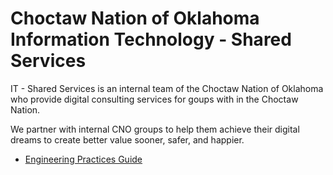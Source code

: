 # Choctaw Nation of Oklahoma Information Technology - Shared Services
IT - Shared Services is an internal team of the Choctaw Nation of Oklahoma who provide digital consulting services for goups with in the Choctaw Nation.

We partner with internal CNO groups to help them achieve their digital dreams to create better value sooner, safer, and happier.

* [Engineering Practices Guide](https://github.com/cno-it-shared-services/engineering-practices-guide)

<!--

**Here are some ideas to get you started:**

🙋‍♀️ A short introduction - what is your organization all about?
🌈 Contribution guidelines - how can the community get involved?
👩‍💻 Useful resources - where can the community find your docs? Is there anything else the community should know?
🍿 Fun facts - what does your team eat for breakfast?
🧙 Remember, you can do mighty things with the power of [Markdown](https://docs.github.com/github/writing-on-github/getting-started-with-writing-and-formatting-on-github/basic-writing-and-formatting-syntax)
-->
